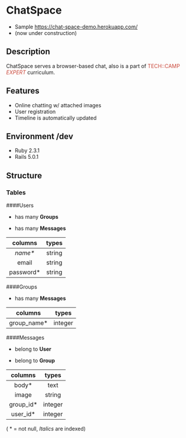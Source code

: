 # ChatSpace

* Sample https://chat-space-demo.herokuapp.com/
* (now under construction)

## Description
ChatSpace serves a browser-based chat, 
also is a part of <span style="color:#ca493c">TECH::CAMP _EXPERT_</span> curriculum.

## Features

* Online chatting w/ attached images
* User registration
* Timeline is automatically updated

## Environment /dev

* Ruby 2.3.1
* Rails 5.0.1

## Structure

### Tables

####Users

* has many **Groups**

* has many **Messages**

|columns     |types   |
|:----------:|:------:|
|_name*_     |string  |
|email       |string  |
|password*   |string  |

####Groups

* has many **Messages**

|columns     |types   |
|:----------:|:------:|
|group_name* |integer |

####Messages

* belong to **User**

* belong to **Group**

|columns   |types   |
|:--------:|:------:|
|body*     |text    |
|image     |string  |
|group_id* |integer |
|user_id*  |integer |

( * = not null, _Italics_ are indexed)

